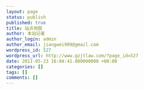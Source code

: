 ```yaml
---
layout: page
status: publish
published: true
title: 站点地图
author: 本站记者
author_login: admin
author_email: jiangwei909@gmail.com
wordpress_id: 527
wordpress_url: http://www.gzjtlaw.com/?page_id=527
date: 2011-05-23 16:04:41.000000000 +08:00
categories: []
tags: []
comments: []
---
```


